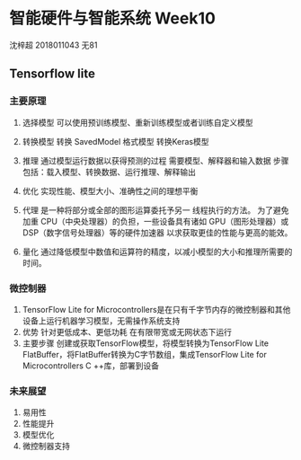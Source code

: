 # 智能硬件与智能系统 Week10

沈梓超 2018011043 无81

## Tensorflow lite

### 主要原理

1. 选择模型
	可以使用预训练模型、重新训练模型或者训练自定义模型

2. 转换模型
	转换 SavedModel 格式模型
	转换Keras模型
3. 推理
	通过模型运行数据以获得预测的过程
	需要模型、解释器和输入数据
	步骤包括：载入模型、转换数据、运行推理、解释输出
4. 优化
	实现性能、模型大小、准确性之间的理想平衡
5. 代理
	是一种将部分或全部的图形运算委托予另一 线程执行的方法。
	为了避免加重 CPU（中央处理器）的负担，一些设备具有诸如 GPU（图形处理器）或 DSP（数字信号处理器）等的硬件加速器 以求获取更佳的性能与更高的能效。
6. 量化
	通过降低模型中数值和运算符的精度，以减小模型的大小和推理所需要的时间。

### 微控制器

1. TensorFlow Lite for Microcontrollers是在只有千字节内存的微控制器和其他设备上运行机器学习模型，无需操作系统支持
2. 优势
	针对更低成本、更低功耗
	在有限带宽或无网状态下运行
3. 主要步骤
	创建或获取TensorFlow模型，将模型转换为TensorFlow Lite FlatBuffer，将FlatBuffer转换为C字节数组，集成TensorFlow Lite for Microcontrollers C ++库，部署到设备

### 未来展望

1. 易用性
2. 性能提升
3. 模型优化
4. 微控制器支持



